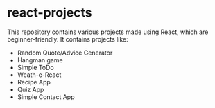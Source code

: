 # react-projects

This repository contains various projects made using React, which are beginner-friendly.
It contains projects like:
- Random Quote/Advice Generator
- Hangman game
- Simple ToDo
- Weath-e-React
- Recipe App
- Quiz App
- Simple Contact App
